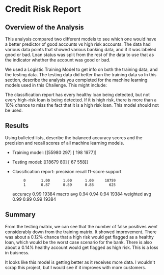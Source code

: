 # Credit Risk Report

## Overview of the Analysis
This analysis compared two different models to see which one would have a better predictor of good accounts vs high risk accounts.
The data had various data points that showed various banking data, and if it was labeled good or bad. Loan status was split from the 
rest of the data to use that as the indicator whether the account was good or bad.

We used a Logistic Training Model to get info on both the training data, and the testing data. The testing data did better than the training data
so
In this section, describe the analysis you completed for the machine learning models used in this Challenge. This might include:

The classification report has every healthy loan being detected, but not every high-risk loan is being detected. If it is high risk, 
there is more than a 10% chance to miss the fact that it is a high risk loan. This model should not be used.



## Results

Using bulleted lists, describe the balanced accuracy scores and the precision and recall scores of all machine learning models.

* Training model:
 [[55980   297]
 [  198  1677]]
* Testing model:
[[18679    80]
 [   67   558]]
* Classification report:
   precision    recall  f1-score   support

           0       1.00      1.00      1.00     18759
           1       0.87      0.89      0.88       625

    accuracy                           0.99     19384
   macro avg       0.94      0.94      0.94     19384
weighted avg       0.99      0.99      0.99     19384
  

## Summary

From the testing matrix, we can see that the number of false positives went considerably down from the training matrix. It showed improvement. 
There was about a 0.12% chance that a high risk would get flagged as a healthy loan, which would be the worst case scenario for the bank. 
There is also about a 0.14% healthy account would get flagged as high risk. This is a loss in buisness.

It looks like this model is getting better as it receives more data. I wouldn't scrap this project, but I would see if it improves with more customers.
